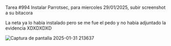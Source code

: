 Tarea #994 Instalar Parrotsec, para miercoles 29/01/2025, subir screenshot a su bitacora

La neta ya lo habia instalado pero se me fue el pedo y no habia adjuntado la evidencia XDXDXDXD

![Captura de pantalla 2025-01-31 213637](https://github.com/user-attachments/assets/1e85faa1-a0dc-440f-a6a8-02f6e2b702d9)
